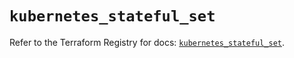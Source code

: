 # `kubernetes_stateful_set`

Refer to the Terraform Registry for docs: [`kubernetes_stateful_set`](https://registry.terraform.io/providers/hashicorp/kubernetes/2.34.0/docs/resources/stateful_set).
